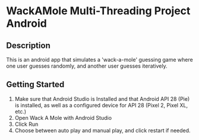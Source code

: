 # WackAMole Multi-Threading Project Android

## Description

This is an android app that simulates a 'wack-a-mole' guessing game where one user guesses randomly, and another user guesses iteratively. 

## Getting Started

1. Make sure that Android Studio is Installed and that Android API 28 (Pie) is installed, as well as a configured device for API 28 (Pixel 2, Pixel XL, etc.)
2. Open Wack A Mole with Android Studio
3. Click Run
4. Choose between auto play and manual play, and click restart if needed.